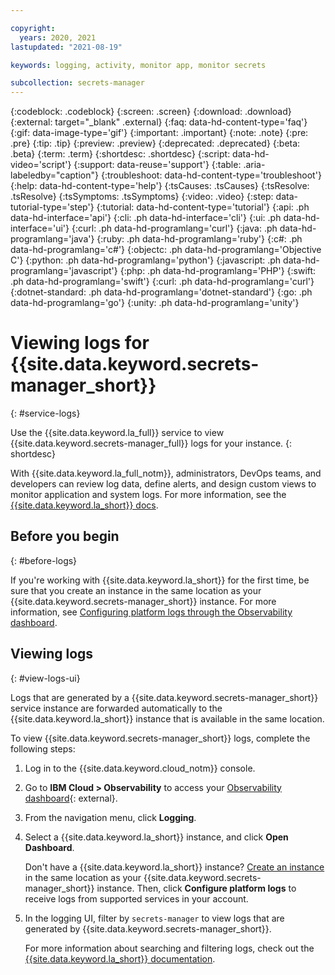 ```yaml
---

copyright:
  years: 2020, 2021
lastupdated: "2021-08-19"

keywords: logging, activity, monitor app, monitor secrets

subcollection: secrets-manager
---
```


{:codeblock: .codeblock}
{:screen: .screen}
{:download: .download}
{:external: target="_blank" .external}
{:faq: data-hd-content-type='faq'}
{:gif: data-image-type='gif'}
{:important: .important}
{:note: .note}
{:pre: .pre}
{:tip: .tip}
{:preview: .preview}
{:deprecated: .deprecated}
{:beta: .beta}
{:term: .term}
{:shortdesc: .shortdesc}
{:script: data-hd-video='script'}
{:support: data-reuse='support'}
{:table: .aria-labeledby="caption"}
{:troubleshoot: data-hd-content-type='troubleshoot'}
{:help: data-hd-content-type='help'}
{:tsCauses: .tsCauses}
{:tsResolve: .tsResolve}
{:tsSymptoms: .tsSymptoms}
{:video: .video}
{:step: data-tutorial-type='step'}
{:tutorial: data-hd-content-type='tutorial'}
{:api: .ph data-hd-interface='api'}
{:cli: .ph data-hd-interface='cli'}
{:ui: .ph data-hd-interface='ui'}
{:curl: .ph data-hd-programlang='curl'}
{:java: .ph data-hd-programlang='java'}
{:ruby: .ph data-hd-programlang='ruby'}
{:c#: .ph data-hd-programlang='c#'}
{:objectc: .ph data-hd-programlang='Objective C'}
{:python: .ph data-hd-programlang='python'}
{:javascript: .ph data-hd-programlang='javascript'}
{:php: .ph data-hd-programlang='PHP'}
{:swift: .ph data-hd-programlang='swift'}
{:curl: .ph data-hd-programlang='curl'}
{:dotnet-standard: .ph data-hd-programlang='dotnet-standard'}
{:go: .ph data-hd-programlang='go'}
{:unity: .ph data-hd-programlang='unity'}

# Viewing logs for {{site.data.keyword.secrets-manager_short}}
{: #service-logs}

Use the {{site.data.keyword.la_full}} service to view {{site.data.keyword.secrets-manager_full}} logs for your instance.
{: shortdesc}

With {{site.data.keyword.la_full_notm}}, administrators, DevOps teams, and developers can review log data, define alerts, and design custom views to monitor application and system logs. For more information, see the [{{site.data.keyword.la_short}} docs](/docs/log-analysis?topic=log-analysis-getting-started).

## Before you begin
{: #before-logs}

If you're working with {{site.data.keyword.la_short}} for the first time, be sure that you create an instance in the same location as your {{site.data.keyword.secrets-manager_short}} instance. For more information, see [Configuring platform logs through the Observability dashboard](/docs/log-analysis?topic=log-analysis-config_svc_logs#config_svc_logs_ui).


## Viewing logs
{: #view-logs-ui}

Logs that are generated by a {{site.data.keyword.secrets-manager_short}} service instance are forwarded automatically to the {{site.data.keyword.la_short}} instance that is available in the same location.

To view {{site.data.keyword.secrets-manager_short}} logs, complete the following steps:

1. Log in to the {{site.data.keyword.cloud_notm}} console.
2. Go to **IBM Cloud > Observability** to access your [Observability dashboard](https://{DomainName}/observe){: external}.
3. From the navigation menu, click **Logging**.
4. Select a {{site.data.keyword.la_short}} instance, and click **Open Dashboard**.

    Don't have a {{site.data.keyword.la_short}} instance? [Create an instance](/docs/log-analysis?topic=log-analysis-provision) in the same location as your {{site.data.keyword.secrets-manager_short}} instance. Then, click **Configure platform logs** to receive logs from supported services in your account.
5. In the logging UI, filter by `secrets-manager` to view logs that are generated by {{site.data.keyword.secrets-manager_short}}.

    For more information about searching and filtering logs, check out the [{{site.data.keyword.la_short}} documentation](/docs/log-analysis?topic=log-analysis-monitor_logs).




